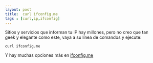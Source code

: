 ```yaml
---
layout: post
title:  curl ifconfig.me
tags : [curl,ip,ifconfig]
--- 
```


Sitios y servicios que informan tu IP hay millones, pero no creo que tan geek y
elegante como este, vaya a su línea de comandos y ejecute:

    curl ifconfig.me

Y hay muchas opciones más en [ifconfig.me](<http://ifconfig.me>)
